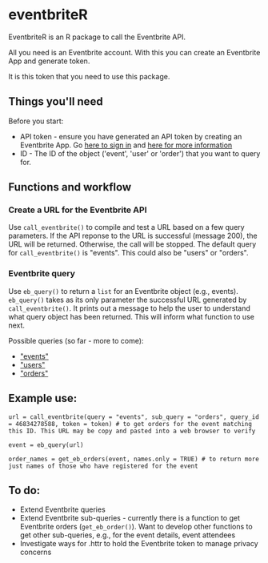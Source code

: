 # eventbriteR

EventbriteR is an R package to call the Eventbrite API. 

All you need is an Eventbrite account. With this you can create an Eventbrite App and generate token. 

It is this token that you need to use this package. 

## Things you'll need
Before you start:

* API token - ensure you have generated an API token by creating an Eventbrite App. Go [here to sign in](https://www.eventbrite.com.au/myaccount/apps) and [here for more information](https://www.eventbrite.com/developer/v3/quickstart/)
* ID - The ID of the object ('event', 'user' or 'order') that you want to query for.

## Functions and workflow

### Create a URL for the Eventbrite API
Use `call_eventbrite()` to compile and test a URL based on a few query parameters. If the API reponse to the URL is successful (message 200), the URL will be returned. Otherwise, the call will be stopped.
The default query for `call_eventbrite()` is "events". This could also be "users" or "orders".

### Eventbrite query
Use `eb_query()` to return a `list` for an Eventbrite object (e.g., events). `eb_query()` takes as its only parameter the successful URL generated by `call_eventbrite()`. It prints out a message to help the user to understand what query object has been returned. This will inform what function to use next.

Possible queries (so far - more to come):
* ["events"](https://www.eventbrite.com.au/developer/v3/endpoints/events/)
* ["users"](https://www.eventbrite.com.au/developer/v3/endpoints/users/)
* ["orders"](https://www.eventbrite.com.au/developer/v3/endpoints/orders/)


## Example use:

```
url = call_eventbrite(query = "events", sub_query = "orders", query_id = 46834278588, token = token) # to get orders for the event matching this ID. This URL may be copy and pasted into a web browser to verify

event = eb_query(url)

order_names = get_eb_orders(event, names.only = TRUE) # to return more just names of those who have registered for the event

```


## To do:
* Extend Eventbrite queries
* Extend Eventbrite sub-queries - currently there is a function to get Eventbrite orders (`get_eb_order()`). Want to develop other functions to get other sub-queries, e.g., for the event details, event attendees
* Investigate ways for .httr to hold the Eventbrite token to manage privacy concerns

